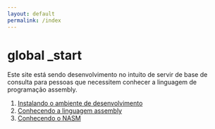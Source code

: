 ```yaml
---
layout: default
permalink: /index
---
```


# global _start

Este site está sendo desenvolvimento no intuito de servir de base de consulta para pessoas que necessitem conhecer a linguagem de programação assembly.

1. [Instalando o ambiente de desenvolvimento](/requisitos)
1. [Conhecendo a linguagem assembly](/linguagem)
1. [Conhecendo o NASM](/nasm/)

